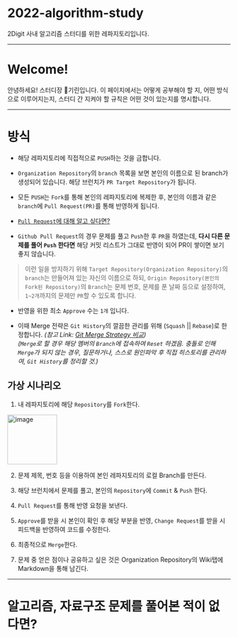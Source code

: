 # 2022-algorithm-study
2Digit 사내 알고리즘 스터디를 위한 레파지토리입니다.

<hr>

# Welcome!

안녕하세요! 스터디장 🦒기린입니다. 이 페이지에서는 어떻게 공부해야 할 지, 어떤 방식으로 이루어지는지, 스터디 간 지켜야 할 규칙은 어떤 것이 있는지를 명시합니다.

<hr>

# 방식

* 해당 레파지토리에 직접적으로 `PUSH`하는 것을 금합니다. 

* `Organization Repository`의 `branch` 목록을 보면 본인의 이름으로 된 branch가 생성되어 있습니다. 해당 브런치가 `PR Target Repository`가 됩니다.

* 모든 `PUSH`는 `Fork`를 통해 본인의 레파지토리에 복제한 후, 본인의 이름과 같은 `branch`에 `Pull Request(PR)`를 통해 반영하게 됩니다. 
 - [`Pull Request`에 대해 알고 싶다면?](https://inpa.tistory.com/entry/GIT-%E2%9A%A1%EF%B8%8F-%EA%B9%83%ED%97%99-PRPull-Request-%EB%B3%B4%EB%82%B4%EB%8A%94-%EB%B0%A9%EB%B2%95-folk-issue)

* `Github Pull Request`의 경우 문제를 풀고 `Push`한 후 `PR`을 하였는데, **다시 다른 문제를 풀어 `Push` 한다면** 해당 커밋 리스트가 그대로 반영이 되어 PR이 쌓이면 보기 좋지 않습니다. 
> 이런 일을 방지하기 위해 `Target Repository(Organization Repository)`의 `branch`는 만들어져 있는 자신의 이름으로 하되, `Origin Repository(본인의 Fork된 Repository)`의 `Branch`는 문제 번호, 문제를 푼 날짜 등으로 설정하여, `1~2개`까지의 문제만 `PR`할 수 있도록 합니다. 

* 반영을 위한 최소 `Approve` 수는 `1개` 입니다.


* 이때 Merge 전략은 `Git History`의 깔끔한 관리를 위해 (`Squash` || `Rebase`)로 한정합니다. 
  _(참고 Link: [Git Merge Strategy 비교](https://inmoonlight.github.io/2021/07/11/Git-merge-strategy/))_
  <br> _(`Merge`로 할 경우 해당 멤버의 `Branch`에 접속하여 `Reset` 하겠음. 충돌로 인해 `Merge`가 되지 않는 경우, 질문하거나, 스스로 원인파악 후 직접 히스토리를 관리하여, `Git History`를 정리할 것.)_

## 가상 시나리오

1. 내 레파지토리에 해당 `Repository`를 `Fork`한다.

<img width="112" alt="image" src="https://user-images.githubusercontent.com/59782504/165771133-2b0976c6-5739-479c-a67c-14ad91155b17.png">

2. 문제 제목, 번호 등을 이용하여 본인 레파지토리의 로컬 Branch를 만든다.

3. 해당 브런치에서 문제를 풀고, 본인의 `Repository`에 `Commit` & `Push` 한다.

4. `Pull Request`를 통해 반영 요청을 보낸다.

5. `Approve`를 받을 시 본인이 확인 후 해당 부분을 반영, `Change Request`를 받을 시 피드백을 반영하여 코드를 수정한다.

6. 최종적으로 `Merge`한다. 

7. 문제 중 얻은 점이나 공유하고 싶은 것은 Organization Repository의 Wiki탭에 Markdown을 통해 남긴다.  

<hr>

# 알고리즘, 자료구조 문제를 풀어본 적이 없다면?


